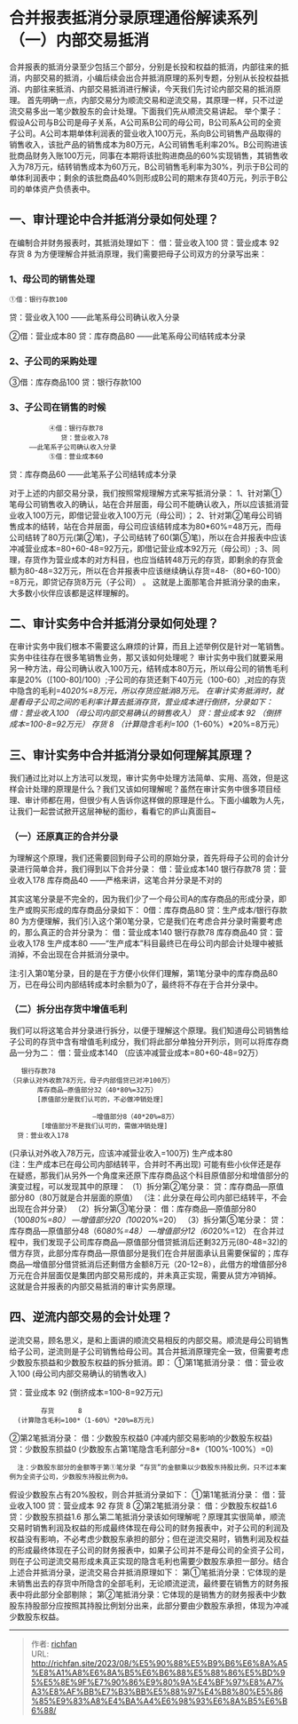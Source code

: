 # 合并报表抵消分录原理通俗解读系列（一）内部交易抵消

合并报表的抵消分录至少包括三个部分，分别是长投和权益的抵消，内部往来的抵消，内部交易的抵消，小编后续会出合并抵消原理的系列专题，分别从长投权益抵消、内部往来抵消、内部交易抵消进行解读，今天我们先讨论内部交易的抵消原理。
首先明确一点，内部交易分为顺流交易和逆流交易，其原理一样，只不过逆流交易多出一笔少数股东的会计处理。下面我们先从顺流交易讲起。
举个栗子：假设A公司与B公司是母子关系，A公司系B公司的母公司，B公司系A公司的全资子公司。A公司本期单体利润表的营业收入100万元，系向B公司销售产品取得的销售收入，该批产品的销售成本为80万元，A公司销售毛利率20%。B公司购进该批商品财务入账100万元，同事在本期将该批购进商品的60%实现销售，其销售收入为78万元，结转销售成本为60万元，B公司销售毛利率为30%，列示于B公司的单体利润表中；剩余的该批商品40%则形成B公司的期末存货40万元，列示于B公司的单体资产负债表中。

## 一、审计理论中合并抵消分录如何处理？
在编制合并财务报表时，其抵消处理如下：
借：营业收入100
      贷：营业成本 92
            存货      8
 为方便理解合并抵消原理，我们需要把母子公司双方的分录写出来：
### 1、母公司的销售处理
    ①借：银行存款100
   贷：营业收入100
          ——此笔系母公司确认收入分录

②借：营业成本80
    贷：库存商品80
           ——此笔系母公司结转成本分录

### 2、子公司的采购处理
   ③借：库存商品100
   贷：银行存款100      

### 3、子公司在销售的时候
              ④借：银行存款78
                 贷：营业收入78
         ——此笔系子公司确认收入分录
              ⑤借：营业成本60
  贷：库存商品60
         ——此笔系子公司结转成本分录

对于上述的内部交易分录，我们按照常规理解方式来写抵消分录：
      1、针对第①笔母公司销售收入的确认，站在合并层面，母公司不能确认收入，所以应该抵消营业收入100万元，即借记营业收入100万元（母公司）；
      2、针对第②笔母公司销售成本的结转，站在合并层面，母公司应该结转成本为80*60%=48万元，而母公司结转了80万元(第②笔)，子公司结转了60(第⑤笔)，所以在合并报表中应该冲减营业成本=80+60-48=92万元，即借记营业成本92万元（母公司）;
     3、同理，存货作为营业成本的对方科目，也应当结转48万元的存货，即剩余的存货金额为80-48=32万元，所以在合并报表中应该继续确认存货=48-（80+60-100）=8万元，即贷记存货8万元（子公司） 。
这就是上面那笔合并抵消分录的由来，大多数小伙伴应该都是这样理解的。   

## 二、审计实务中合并抵消分录如何处理？

在审计实务中我们根本不需要这么麻烦的计算，而且上述举例仅是针对一笔销售。实务中往往存在很多笔销售业务，那又该如何处理呢？
审计实务中我们就要采用另一种方法，母公司确认收入100万元，结转成本80万元，所以母公司的销售毛利率是20%（[100-80]/100）;子公司的存货还剩下40万元（100-60）,对应的存货中隐含的毛利=40*20%=8万元，所以存货应抵消8万元。
在审计实务抵消时，就是看母子公司之间的毛利率计算去抵消存货，营业成本进行倒挤，分录如下：
借：营业收入100
（母公司内部交易确认的销售收入）
      贷：营业成本 92
      （倒挤成本=100-8=92万元）
            存货      8 
      （计算隐含毛利=100*（1-60%）*20%=8万元）


## 三、审计实务中合并抵消分录如何理解其原理？

我们通过比对以上方法可以发现，审计实务中处理方法简单、实用、高效，但是这样会计处理的原理是什么？我们又该如何理解呢？虽然在审计实务中很多项目经理、审计师都在用，但很少有人告诉你这样做的原理是什么。下面小编敢为人先，让我们一起尝试掀开这层神秘的面纱，看看它的庐山真面目~

### （一）还原真正的合并分录

为理解这个原理，我们还需要回到母子公司的原始分录，首先将母子公司的会计分录进行简单合并，我们得到以下合并分录：
借：营业成本140
银行存款78
           贷：营业收入178
库存商品40
       ——严格来讲，这笔合并分录是不对的

其实这笔分录是不完全的，因为我们少了一个母公司A的库存商品的形成分录，即生产或购买形成的库存商品分录如下：
0借：库存商品80
贷：生产成本/银行存款80
为方便理解，我们引入这个第0笔分录，它是我们在考虑合并分录时需要考虑的，那么真正的合并分录为：
借：营业成本140
银行存款78
库存商品40
            贷：营业收入178
生产成本80
        ——“生产成本”科目最终已在母公司内部会计处理中被抵消掉，不会出现在合并抵消分录中。 

注:引入第0笔分录，目的是在于方便小伙伴们理解，第1笔分录中的库存商品80万，已在母公司内部结转成本时余额为0了，最终将不存在于合并分录中。

### （二）拆分出存货中增值毛利

我们可以将这笔合并分录进行拆分，以便于理解这个原理。我们知道母公司销售给子公司的存货中含有增值毛利成分，我们将此部分单独分开列示，则可以将库存商品一分为二：
借：营业成本140 
    （应该冲减营业成本=80+60-48=92万）

       银行存款78   
    （只承认对外收款78万元，母子内部借贷已对冲100万）      
           库存商品—原值部分32（40*80%=32万）
           [原值部分是我们认可的，不必做冲销处理]

                         —增值部分8（40*20%=8万）
            [增值部分不是我们认可的，需做冲销处理]
      贷：营业收入178
   (只承认对外收入78万元，应该冲减营业收入=100万)
      生产成本80   
     (注：生产成本已在母公司内部结转平，合并时不再出现) 
可能有些小伙伴还是存在疑惑，那我们从另外一个角度来还原下库存商品这个科目原值部分和增值部分的演变过程，可以发现其中的原理：
（1）拆分第②笔分录：
贷：库存商品—原值部分80（80万就是合并层面的原值）
（注：此分录在母公司内部已结转平，不会出现在合并分录）
（2）拆分第③笔分录：
借：库存商品—原值部分80（100*80%=80）
                   —增值部分20（100*20%=20）
（3）拆分第⑤笔分录：
贷：库存商品—原值部分48（60*80%=48）
                   —增值部分12（60*20%=12）
在合并过程中，我们发现子公司库存商品—原值部分借贷抵消后还剩32万元(80-48=32)的借方存货，此部分库存商品—原值部分是我们在合并层面承认且需要保留的；库存商品—增值部分借贷抵消后还剩借方金额8万元（20-12=8），此借方的增值部分8万元在合并层面仅是集团内部交易形成的，并未真正实现，需要从贷方冲销掉。
这就是合并报表的内部交易抵消的审计实务原理。


## 四、逆流内部交易的会计处理？

逆流交易，顾名思义，是和上面讲的顺流交易相反的内部交易。顺流是母公司销售给子公司，逆流则是子公司销售给母公司。其合并抵消原理完全一致，但需要考虑少数股东损益和少数股东权益的拆分抵消。即：
①第1笔抵消分录：
借：营业收入100
(母公司内部交易确认的销售收入)

贷：营业成本 92
(倒挤成本=100-8=92万元)

            存货      8
      (计算隐含毛利=100*（1-60%）*20%=8万元)
②第2笔抵消分录：
借：少数股东权益0
(冲减内部交易影响的少数股东权益)
      贷：少数股东损益0
      (少数股东占第1笔隐含毛利部分=8*（100%-100%）=0)

      注：少数股东部分的金额等于第①笔分录 “存货”的金额乘以少数股东持股比例，只不过本案例为全资子公司，少数股东持股比例为0。 
假设少数股东占有20%股权，则合并抵消分录如下：
①第1笔抵消分录：
借：营业收入100
        贷：营业成本 92
             存货      8 
②第2笔抵消分录：
借：少数股东权益1.6
        贷：少数股东损益1.6
那么第二笔抵消分录该如何理解呢？原理其实很简单，顺流交易时销售利润及权益的形成最终体现在母公司的财务报表中，对子公司的利润及权益没有影响，不必考虑少数股东承担的部分；但在逆流交易时，销售利润及权益的形成最终体现在子公司的财务报表中，如果子公司并不是母公司的全资子公司，则在子公司逆流交易形成未真正实现的隐含毛利也需要少数股东承担一部分。结合上述合并抵消分录，逆流交易合并抵消原理如下：
第①笔抵消分录：它体现的是未销售出去的存货中所隐含的全部毛利，无论顺流逆流，最终要在销售方的财务报表中将此部分全部剔除；
第②笔抵消分录：它体现的是销售方的财务报表中少数股东持股部分应按照其持股比例划分出来，此部分要由少数股东承担，体现为冲减少数股东权益。

---

> 作者: [richfan](https://richfan.site/)  
> URL: http://richfan.site/2023/08/%E5%90%88%E5%B9%B6%E6%8A%A5%E8%A1%A8%E6%8A%B5%E6%B6%88%E5%88%86%E5%BD%95%E5%8E%9F%E7%90%86%E9%80%9A%E4%BF%97%E8%A7%A3%E8%AF%BB%E7%B3%BB%E5%88%97%E4%B8%80%E5%86%85%E9%83%A8%E4%BA%A4%E6%98%93%E6%8A%B5%E6%B6%88/  

